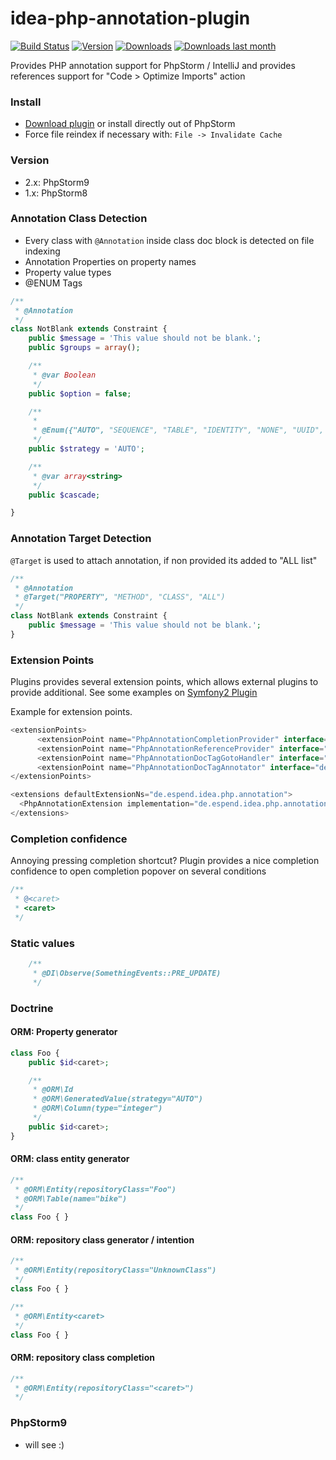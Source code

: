 idea-php-annotation-plugin
==========================
[![Build Status](https://travis-ci.org/Haehnchen/idea-php-annotation-plugin.svg?branch=master)](https://travis-ci.org/Haehnchen/idea-php-annotation-plugin)
[![Version](http://phpstorm.espend.de/badge/7320/version)](https://plugins.jetbrains.com/plugin/7320)
[![Downloads](http://phpstorm.espend.de/badge/7320/downloads)](https://plugins.jetbrains.com/plugin/7320)
[![Downloads last month](http://phpstorm.espend.de/badge/7320/last-month)](https://plugins.jetbrains.com/plugin/7320)

Provides PHP annotation support for PhpStorm / IntelliJ and provides references support for "Code > Optimize Imports" action

### Install
* [Download plugin](http://plugins.jetbrains.com/plugin/7320) or install directly out of PhpStorm
* Force file reindex if necessary with: `File -> Invalidate Cache`

### Version

* 2.x: PhpStorm9
* 1.x: PhpStorm8

### Annotation Class Detection

* Every class with `@Annotation` inside class doc block is detected on file indexing
* Annotation Properties on property names
* Property value types
* @ENUM Tags

```php
/**
 * @Annotation
 */
class NotBlank extends Constraint {
    public $message = 'This value should not be blank.';
    public $groups = array();

    /**
     * @var Boolean
     */
    public $option = false;

    /**
     *
     * @Enum({"AUTO", "SEQUENCE", "TABLE", "IDENTITY", "NONE", "UUID", "CUSTOM"})
     */
    public $strategy = 'AUTO';

    /**
     * @var array<string>
     */
    public $cascade;

}
```

### Annotation Target Detection

`@Target` is used to attach annotation, if non provided its added to "ALL list"

```php
/**
 * @Annotation
 * @Target("PROPERTY", "METHOD", "CLASS", "ALL")
 */
class NotBlank extends Constraint {
    public $message = 'This value should not be blank.';
}
```

### Extension Points

Plugins provides several extension points, which allows external plugins to provide additional. See some examples on [Symfony2 Plugin](https://github.com/Haehnchen/idea-php-symfony2-plugin/blob/master/META-INF/plugin.xml)

Example for extension points.

```java
<extensionPoints>
      <extensionPoint name="PhpAnnotationCompletionProvider" interface="de.espend.idea.php.annotation.extension.PhpAnnotationCompletionProvider"/>
      <extensionPoint name="PhpAnnotationReferenceProvider" interface="de.espend.idea.php.annotation.extension.PhpAnnotationReferenceProvider"/>
      <extensionPoint name="PhpAnnotationDocTagGotoHandler" interface="de.espend.idea.php.annotation.extension.PhpAnnotationDocTagGotoHandler"/>
      <extensionPoint name="PhpAnnotationDocTagAnnotator" interface="de.espend.idea.php.annotation.extension.PhpAnnotationDocTagAnnotator"/>
</extensionPoints>

<extensions defaultExtensionNs="de.espend.idea.php.annotation">
  <PhpAnnotationExtension implementation="de.espend.idea.php.annotation.completion.PhpAnnotationTypeCompletionProvider"/>
</extensions>
```

### Completion confidence

Annoying pressing completion shortcut? Plugin provides a nice completion confidence to open completion popover on several conditions

```php
/**
 * @<caret>
 * <caret>
 */
```

### Static values
```php
    /**
     * @DI\Observe(SomethingEvents::PRE_UPDATE)
     */
```

### Doctrine

#### ORM: Property generator

```php
class Foo {
    public $id<caret>;

    /**
     * @ORM\Id
     * @ORM\GeneratedValue(strategy="AUTO")
     * @ORM\Column(type="integer")
     */
    public $id<caret>;
}
```

#### ORM: class entity generator

```php
/**
 * @ORM\Entity(repositoryClass="Foo")
 * @ORM\Table(name="bike")
 */
class Foo { }
```

#### ORM: repository class generator / intention

```php
/**
 * @ORM\Entity(repositoryClass="UnknownClass")
 */
class Foo { }
```

```php
/**
 * @ORM\Entity<caret>
 */
class Foo { }
```

#### ORM: repository class completion

```php
/**
 * @ORM\Entity(repositoryClass="<caret>")
 */
```

### PhpStorm9
* will see :)
